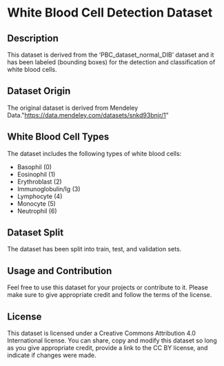 # White Blood Cell Detection Dataset

## Description
This dataset is derived from the ‘PBC_dataset_normal_DIB’ dataset and it has been labeled (bounding boxes) for the detection and classification of white blood cells.

## Dataset Origin
The original dataset is derived from Mendeley Data."https://data.mendeley.com/datasets/snkd93bnjr/1"

## White Blood Cell Types
The dataset includes the following types of white blood cells:
- Basophil (0)
- Eosinophil (1)
- Erythroblast (2)
- Immunoglobulin/Ig (3)
- Lymphocyte (4)
- Monocyte (5)
- Neutrophil (6)

## Dataset Split
The dataset has been split into train, test, and validation sets.

## Usage and Contribution
Feel free to use this dataset for your projects or contribute to it. Please make sure to give appropriate credit and follow the terms of the license.

## License
This dataset is licensed under a Creative Commons Attribution 4.0 International license. You can share, copy and modify this dataset so long as you give appropriate credit, provide a link to the CC BY license, and indicate if changes were made.
